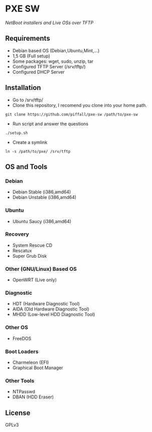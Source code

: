 # PXE SW
_NetBoot installers and Live OSs over TFTP_

## Requirements
- Debian based OS (Debian,Ubuntu,Mint,...)
- 1,5 GB (Full setup)
- Some packages: wget, sudo, unzip, tar
- Configured TFTP Server (/srv/tftp/)
- Configured DHCP Server

## Installation
- Go to /srv/tftp/
- Clone this repository, I recomend you clone into your home path.
```
git clone https://github.com/piffall/pxe-sw /path/to/pxe-sw
```
- Run script and answer the questions
```
./setup.sh
```
- Create a symlink
```
ln -s /path/to/pxe/ /srv/tftp
```

## OS and Tools

### Debian
- Debian Stable (i386,amd64)
- Debian Unstable (i386,amd64)

### Ubuntu
- Ubuntu Saucy (i386,amd64)

### Recovery
- System Rescue CD
- Rescatux
- Super Grub Disk

### Other (GNU/Linux) Based OS
- OpenWRT (Live only)

### Diagnostic
- HDT (Hardware Diagnostic Tool)
- AIDA (Old Hardware Diagnostic Tool)
- MHDD (Low-level HDD Diagnostic Tool)

### Other OS
- FreeDOS

### Boot Loaders
- Charmeleon (EFI)
- Graphical Boot Manager

### Other Tools
- NTPasswd
- DBAN (HDD Eraser)

## License
GPLv3

